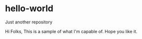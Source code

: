 # hello-world
Just another repository

Hi Folks,
This is a sample of what I'm capable of. Hope you like it.
